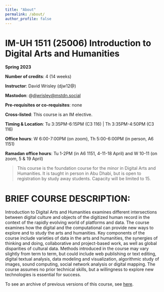 ```yaml
---
title: "About"
permalink: /about/
author_profile: false
---
```


# IM-UH 1511 (25006) Introduction to Digital Arts and Humanities
**Spring 2023**

**Number of credits**: 4 (14 weeks)

**Instructor**: David Wrisley (djw12@)

**Mastodon**: @djwrisley@mstdn.social 

**Pre-requisites or co-requisites**: none

**Cross-listed**: This course is an IM elective.

**Timing & Location**: Tu 3:35PM-6:15PM (C3 116) | Th 3:35PM-4:50PM (C3 116) 

**Office hours**: W 6:00-7:00PM (on zoom), Th 5:00-6:00PM (in person, A6 1151)

**Ramadan office hours**: Tu 1-2PM (in A6 1151, 4-11-18 April) and W 10-11 (on zoom, 5 & 19 April)   

> This course is the foundation course for the minor in Digital Arts and Humanities. It is taught in person in Abu Dhabi, but is open to registration by study away students. Capacity will be limited to 15. 

# BRIEF COURSE DESCRIPTION:
Introduction to Digital Arts and Humanities examines different intersections between digital culture and objects of the digitized human record in the context of the rapidly evolving world of platforms and data. The course examines how the digital and the computational can provide new ways to explore and to study the arts and humanities. Key components of the course include varieties of data in the arts and humanities, the synergies of thinking and doing, collaborative and project-based work, as well as global disparities of cultural data. Methods introduced in the course may vary slightly from term to term, but could include web publishing or text editing, digital textual analysis, data modeling and visualization, algorithmic study of images, sound computing, social network analysis or digital mapping. The course assumes no prior technical skills, but a willingness to explore new technologies is essential for success.

To see an archive of previous versions of this course, see [here](https://daahnyuad.github.io/archive/). 
